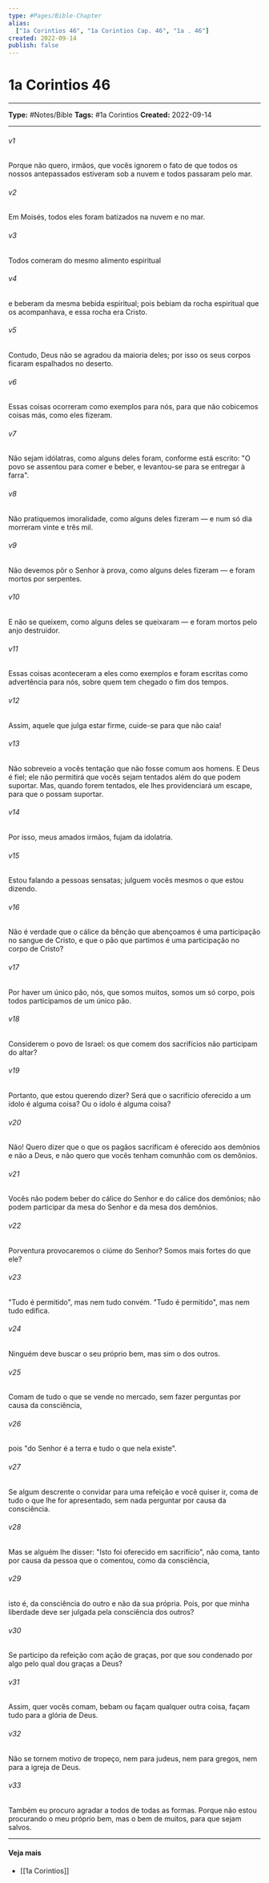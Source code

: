 ```yaml
---
type: #Pages/Bible-Chapter
alias:
  ["1a Corintios 46", "1a Corintios Cap. 46", "1a . 46"]
created: 2022-09-14
publish: false
---
```


# 1a Corintios 46

---

**Type:** #Notes/Bible
**Tags:** #1a Corintios
**Created:** 2022-09-14

---

###### v1
Porque não quero, irmãos, que vocês ignorem o fato de que todos os nossos antepassados estiveram sob a nuvem e todos passaram pelo mar.
###### v2
Em Moisés, todos eles foram batizados na nuvem e no mar.
###### v3
Todos comeram do mesmo alimento espiritual
###### v4
e beberam da mesma bebida espiritual; pois bebiam da rocha espiritual que os acompanhava, e essa rocha era Cristo.
###### v5
Contudo, Deus não se agradou da maioria deles; por isso os seus corpos ficaram espalhados no deserto.
###### v6
Essas coisas ocorreram como exemplos para nós, para que não cobicemos coisas más, como eles fizeram.
###### v7
Não sejam idólatras, como alguns deles foram, conforme está escrito: "O povo se assentou para comer e beber, e levantou-se para se entregar à farra".
###### v8
Não pratiquemos imoralidade, como alguns deles fizeram — e num só dia morreram vinte e três mil.
###### v9
Não devemos pôr o Senhor à prova, como alguns deles fizeram — e foram mortos por serpentes.
###### v10
E não se queixem, como alguns deles se queixaram — e foram mortos pelo anjo destruidor.
###### v11
Essas coisas aconteceram a eles como exemplos e foram escritas como advertência para nós, sobre quem tem chegado o fim dos tempos.
###### v12
Assim, aquele que julga estar firme, cuide-se para que não caia!
###### v13
Não sobreveio a vocês tentação que não fosse comum aos homens. E Deus é fiel; ele não permitirá que vocês sejam tentados além do que podem suportar. Mas, quando forem tentados, ele lhes providenciará um escape, para que o possam suportar.
###### v14
Por isso, meus amados irmãos, fujam da idolatria.
###### v15
Estou falando a pessoas sensatas; julguem vocês mesmos o que estou dizendo.
###### v16
Não é verdade que o cálice da bênção que abençoamos é uma participação no sangue de Cristo, e que o pão que partimos é uma participação no corpo de Cristo?
###### v17
Por haver um único pão, nós, que somos muitos, somos um só corpo, pois todos participamos de um único pão.
###### v18
Considerem o povo de Israel: os que comem dos sacrifícios não participam do altar?
###### v19
Portanto, que estou querendo dizer? Será que o sacrifício oferecido a um ídolo é alguma coisa? Ou o ídolo é alguma coisa?
###### v20
Não! Quero dizer que o que os pagãos sacrificam é oferecido aos demônios e não a Deus, e não quero que vocês tenham comunhão com os demônios.
###### v21
Vocês não podem beber do cálice do Senhor e do cálice dos demônios; não podem participar da mesa do Senhor e da mesa dos demônios.
###### v22
Porventura provocaremos o ciúme do Senhor? Somos mais fortes do que ele?
###### v23
"Tudo é permitido", mas nem tudo convém. "Tudo é permitido", mas nem tudo edifica.
###### v24
Ninguém deve buscar o seu próprio bem, mas sim o dos outros.
###### v25
Comam de tudo o que se vende no mercado, sem fazer perguntas por causa da consciência,
###### v26
pois "do Senhor é a terra e tudo o que nela existe".
###### v27
Se algum descrente o convidar para uma refeição e você quiser ir, coma de tudo o que lhe for apresentado, sem nada perguntar por causa da consciência.
###### v28
Mas se alguém lhe disser: "Isto foi oferecido em sacrifício", não coma, tanto por causa da pessoa que o comentou, como da consciência,
###### v29
isto é, da consciência do outro e não da sua própria. Pois, por que minha liberdade deve ser julgada pela consciência dos outros?
###### v30
Se participo da refeição com ação de graças, por que sou condenado por algo pelo qual dou graças a Deus?
###### v31
Assim, quer vocês comam, bebam ou façam qualquer outra coisa, façam tudo para a glória de Deus.
###### v32
Não se tornem motivo de tropeço, nem para judeus, nem para gregos, nem para a igreja de Deus.
###### v33
Também eu procuro agradar a todos de todas as formas. Porque não estou procurando o meu próprio bem, mas o bem de muitos, para que sejam salvos.


---

#### Veja mais

- [[1a Corintios]]
